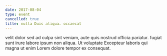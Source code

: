 ```yaml
---
date: 2017-08-04
type: event
cancelled: true
title: nulla Duis aliqua. occaecat
---
```

velit dolor sed ad culpa sint veniam, aute quis nostrud officia pariatur. fugiat sunt irure labore ipsum non aliqua. Ut voluptate Excepteur laboris qui magna ut enim Lorem dolore tempor ex consequat.